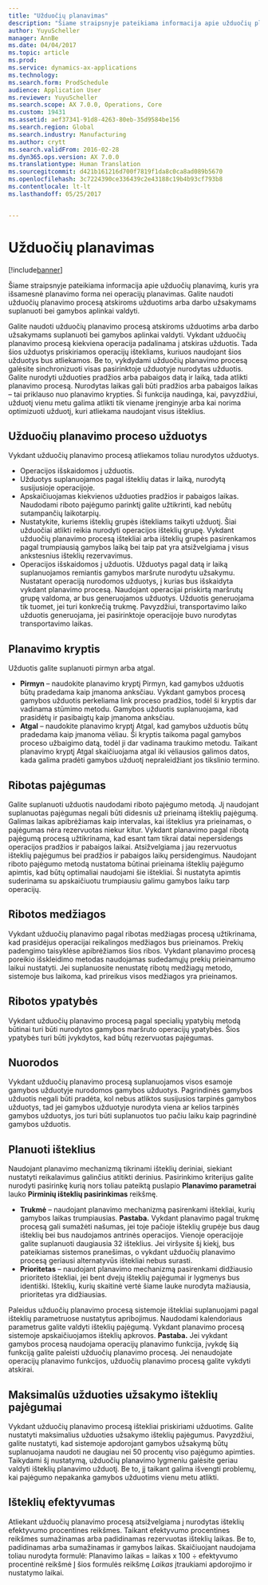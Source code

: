 ```yaml
---
title: "Užduočių planavimas"
description: "Šiame straipsnyje pateikiama informacija apie užduočių planavimą, kuris yra išsamesnė planavimo forma nei operacijų planavimas. Galite naudoti užduočių planavimo procesą atskiroms užduotims arba darbo užsakymams suplanuoti bei gamybos aplinkai valdyti."
author: YuyuScheller
manager: AnnBe
ms.date: 04/04/2017
ms.topic: article
ms.prod: 
ms.service: dynamics-ax-applications
ms.technology: 
ms.search.form: ProdSchedule
audience: Application User
ms.reviewer: YuyuScheller
ms.search.scope: AX 7.0.0, Operations, Core
ms.custom: 19431
ms.assetid: aef37341-91d8-4263-80eb-35d9584be156
ms.search.region: Global
ms.search.industry: Manufacturing
ms.author: crytt
ms.search.validFrom: 2016-02-28
ms.dyn365.ops.version: AX 7.0.0
ms.translationtype: Human Translation
ms.sourcegitcommit: d421b161216d700f7819f1da8c0ca8ad089b5670
ms.openlocfilehash: 3c7224390ce336439c2e43188c19b4b93cf793b8
ms.contentlocale: lt-lt
ms.lasthandoff: 05/25/2017


---
```


# <a name="job-scheduling"></a>Užduočių planavimas

[!include[banner](../includes/banner.md)]


Šiame straipsnyje pateikiama informacija apie užduočių planavimą, kuris yra išsamesnė planavimo forma nei operacijų planavimas. Galite naudoti užduočių planavimo procesą atskiroms užduotims arba darbo užsakymams suplanuoti bei gamybos aplinkai valdyti.

Galite naudoti užduočių planavimo procesą atskiroms užduotims arba darbo užsakymams suplanuoti bei gamybos aplinkai valdyti. Vykdant užduočių planavimo procesą kiekviena operacija padalinama į atskiras užduotis. Tada šios užduotys priskiriamos operacijų ištekliams, kuriuos naudojant šios užduotys bus atliekamos. Be to, vykdydami užduočių planavimo procesą galėsite sinchronizuoti visas pasirinktoje užduotyje nurodytas užduotis. Galite nurodyti užduoties pradžios arba pabaigos datą ir laiką, tada atlikti planavimo procesą. Nurodytas laikas gali būti pradžios arba pabaigos laikas – tai priklauso nuo planavimo krypties. Ši funkcija naudinga, kai, pavyzdžiui, užduotį vienu metu galima atlikti tik viename įrenginyje arba kai norima optimizuoti užduotį, kuri atliekama naudojant visus išteklius.

## <a name="tasks-in-the-job-scheduling-process"></a>Užduočių planavimo proceso užduotys
Vykdant užduočių planavimo procesą atliekamos toliau nurodytos užduotys.

-   Operacijos išskaidomos į užduotis.
-   Užduotys suplanuojamos pagal išteklių datas ir laiką, nurodytą susijusioje operacijoje.
-   Apskaičiuojamas kiekvienos užduoties pradžios ir pabaigos laikas. Naudodami riboto pajėgumo parinktį galite užtikrinti, kad nebūtų sutampančių laikotarpių.
-   Nustatykite, kuriems išteklių grupės ištekliams taikyti užduotį. Šiai užduočiai atlikti reikia nurodyti operacijos išteklių grupę. Vykdant užduočių planavimo procesą ištekliai arba išteklių grupės pasirenkamos pagal trumpiausią gamybos laiką bei taip pat yra atsižvelgiama į visus ankstesnius išteklių rezervavimus.
-   Operacijos išskaidomos į užduotis. Užduotys pagal datą ir laiką suplanuojamos remiantis gamybos maršrute nurodytu užsakymu. Nustatant operaciją nurodomos užduotys, į kurias bus išskaidyta vykdant planavimo procesą. Naudojant operacijai priskirtą maršrutų grupę valdoma, ar bus generuojamos užduotys. Užduotis generuojama tik tuomet, jei turi konkrečią trukmę. Pavyzdžiui, transportavimo laiko užduotis generuojama, jei pasirinktoje operacijoje buvo nurodytas transportavimo laikas.

## <a name="scheduling-direction"></a>Planavimo kryptis
Užduotis galite suplanuoti pirmyn arba atgal.

-   **Pirmyn** – naudokite planavimo kryptį Pirmyn, kad gamybos užduotis būtų pradedama kaip įmanoma anksčiau. Vykdant gamybos procesą gamybos užduotis perkeliama link proceso pradžios, todėl ši kryptis dar vadinama stūmimo metodu. Gamybos užduotis suplanuojama, kad prasidėtų ir pasibaigtų kaip įmanoma anksčiau.
-   **Atgal** – naudokite planavimo kryptį Atgal, kad gamybos užduotis būtų pradedama kaip įmanoma vėliau. Ši kryptis taikoma pagal gamybos proceso užbaigimo datą, todėl ji dar vadinama traukimo metodu. Taikant planavimo kryptį Atgal skaičiuojama atgal iki vėliausios galimos datos, kada galima pradėti gamybos užduotį nepraleidžiant jos tikslinio termino.

## <a name="finite-capacity"></a>Ribotas pajėgumas
Galite suplanuoti užduotis naudodami riboto pajėgumo metodą. Jį naudojant suplanuotas pajėgumas negali būti didesnis už prieinamą išteklių pajėgumą. Galimas laikas apibrėžiamas kaip intervalas, kai išteklius yra prieinamas, o pajėgumas nėra rezervuotas niekur kitur. Vykdant planavimo pagal ribotą pajėgumą procesą užtikrinama, kad esant tam tikrai datai nepersidengs operacijos pradžios ir pabaigos laikai. Atsižvelgiama į jau rezervuotus išteklių pajėgumus bei pradžios ir pabaigos laikų persidengimus. Naudojant riboto pajėgumo metodą nustatoma būtinai prieinama išteklių pajėgumo apimtis, kad būtų optimaliai naudojami šie ištekliai. Ši nustatyta apimtis suderinama su apskaičiuotu trumpiausiu galimu gamybos laiku tarp operacijų.

## <a name="finite-materials"></a>Ribotos medžiagos
Vykdant užduočių planavimo pagal ribotas medžiagas procesą užtikrinama, kad prasidėjus operacijai reikalingos medžiagos bus prieinamos. Prekių padengimo taisyklėse apibrėžiamos šios ribos. Vykdant planavimo procesą poreikio išskleidimo metodas naudojamas sudedamųjų prekių prieinamumo laikui nustatyti. Jei suplanuosite nenustatę ribotų medžiagų metodo, sistemoje bus laikoma, kad prireikus visos medžiagos yra prieinamos.

## <a name="finite-properties"></a>Ribotos ypatybės
Vykdant užduočių planavimo procesą pagal specialių ypatybių metodą būtinai turi būti nurodytos gamybos maršruto operacijų ypatybės. Šios ypatybės turi būti įvykdytos, kad būtų rezervuotas pajėgumas.

## <a name="references"></a>Nuorodos
Vykdant užduočių planavimo procesą suplanuojamos visos esamoje gamybos užduotyje nurodomos gamybos užduotys. Pagrindinės gamybos užduotis negali būti pradėta, kol nebus atliktos susijusios tarpinės gamybos užduotys, tad jei gamybos užduotyje nurodyta viena ar kelios tarpinės gamybos užduotys, jos turi būti suplanuotos tuo pačiu laiku kaip pagrindinė gamybos užduotis.

## <a name="schedule-resources"></a>Planuoti išteklius
Naudojant planavimo mechanizmą tikrinami išteklių deriniai, siekiant nustatyti reikalavimus galinčius atitikti derinius. Pasirinkimo kriterijus galite nurodyti pasirinkę kurią nors toliau pateiktą puslapio **Planavimo parametrai** lauko **Pirminių išteklių pasirinkimas** reikšmę.

-   **Trukmė** – naudojant planavimo mechanizmą pasirenkami ištekliai, kurių gamybos laikas trumpiausias. **Pastaba.** Vykdant planavimo pagal trukmę procesą gali sumažėti našumas, jei toje pačioje išteklių grupėje bus daug išteklių bei bus naudojamos antrinės operacijos. Vienoje operacijoje galite suplanuoti daugiausia 32 išteklius. Jei viršysite šį kiekį, bus pateikiamas sistemos pranešimas, o vykdant užduočių planavimo procesą geriausi alternatyvūs ištekliai nebus surasti.
-   **Prioritetas** – naudojant planavimo mechanizmą pasirenkami didžiausio prioriteto ištekliai, jei bent dvejų išteklių pajėgumai ir lygmenys bus identiški. Išteklių, kurių skaitinė vertė šiame lauke nurodyta mažiausia, prioritetas yra didžiausias.

Paleidus užduočių planavimo procesą sistemoje ištekliai suplanuojami pagal išteklių parametruose nustatytus apribojimus. Naudodami kalendoriaus parametrus galite valdyti išteklių pajėgumą. Vykdant planavimo procesą sistemoje apskaičiuojamos išteklių apkrovos. **Pastaba.** Jei vykdant gamybos procesą naudojama operacijų planavimo funkcija, įvykdę šią funkciją galite paleisti užduočių planavimo procesą. Jei nenaudojate operacijų planavimo funkcijos, užduočių planavimo procesą galite vykdyti atskirai.

## <a name="maximum-capacities-for-resources-per-job-order"></a>Maksimalūs užduoties užsakymo išteklių pajėgumai
Vykdant užduočių planavimo procesą ištekliai priskiriami užduotims. Galite nustatyti maksimalius užduoties užsakymo išteklių pajėgumus. Pavyzdžiui, galite nustatyti, kad sistemoje apdorojant gamybos užsakymą būtų suplanuojama naudoti ne daugiau nei 50 procentų viso pajėgumo apimties. Taikydami šį nustatymą, užduočių planavimo lygmeniu galėsite geriau valdyti išteklių planavimo užduotį. Be to, jį taikant galima išvengti problemų, kai pajėgumo nepakanka gamybos užduotims vienu metu atlikti.

## <a name="resource-efficiency"></a>Išteklių efektyvumas
Atliekant užduočių planavimo procesą atsižvelgiama į nurodytas išteklių efektyvumo procentines reikšmes. Taikant efektyvumo procentines reikšmes sumažinamas arba padidinamas rezervuotas išteklių laikas. Be to, padidinamas arba sumažinamas ir gamybos laikas. Skaičiuojant naudojama toliau nurodyta formulė: Planavimo laikas = laikas x 100 ÷ efektyvumo procentinė reikšmė Į šios formulės reikšmę *Laikas* įtraukiami apdorojimo ir nustatymo laikai.




